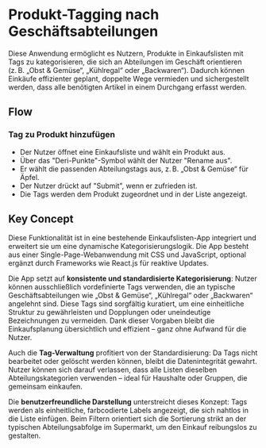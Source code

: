 # Produkt-Tagging nach Geschäftsabteilungen
Diese Anwendung ermöglicht es Nutzern, Produkte in Einkaufslisten mit Tags zu kategorisieren, die sich an Abteilungen im Geschäft orientieren 
(z. B. „Obst & Gemüse“, „Kühlregal“ oder „Backwaren“). Dadurch können Einkäufe effizienter geplant, doppelte Wege vermieden und sichergestellt werden, dass alle benötigten Artikel in einem Durchgang erfasst werden.

## Flow
### Tag zu Produkt hinzufügen
- Der Nutzer öffnet eine Einkaufsliste und wählt ein Produkt aus.
- Über das "Deri-Punkte"-Symbol wählt der Nutzer "Rename aus".
- Er wählt die passenden Abteilungstags aus, z. B. „Obst & Gemüse“ für Äpfel.
- Der Nutzer drückt auf "Submit", wenn er zufrieden ist.
- Die Tags werden dem Produkt zugeordnet und in der Liste angezeigt.

## Key Concept
Diese Funktionalität ist in eine bestehende Einkaufslisten-App integriert und erweitert sie um eine dynamische Kategorisierungslogik. Die App besteht aus einer Single-Page-Webanwendung mit CSS und JavaScript, optional ergänzt durch Frameworks wie React.js für reaktive Updates.

Die App setzt auf **konsistente und standardisierte Kategorisierung**: Nutzer können ausschließlich vordefinierte Tags verwenden, die an typische Geschäftsabteilungen wie „Obst & Gemüse“, „Kühlregal“ oder „Backwaren“ angelehnt sind. Diese Tags sind sorgfältig kuratiert, um eine einheitliche Struktur zu gewährleisten und Dopplungen oder uneindeutige Bezeichnungen zu vermeiden. Dank dieser Vorgaben bleibt die Einkaufsplanung übersichtlich und effizient – ganz ohne Aufwand für die Nutzer.

Auch die **Tag-Verwaltung** profitiert von der Standardisierung: Da Tags nicht bearbeitet oder gelöscht werden können, bleibt die Datenintegrität gewahrt. Nutzer können sich darauf verlassen, dass alle Listen dieselben Abteilungskategorien verwenden – ideal für Haushalte oder Gruppen, die gemeinsam einkaufen.

Die **benutzerfreundliche Darstellung** unterstreicht dieses Konzept: Tags werden als einheitliche, farbcodierte Labels angezeigt, die sich nahtlos in die Liste einfügen. Beim Filtern orientiert sich die Sortierung strikt an der typischen Abteilungsabfolge im Supermarkt, um den Einkauf reibungslos zu gestalten.
